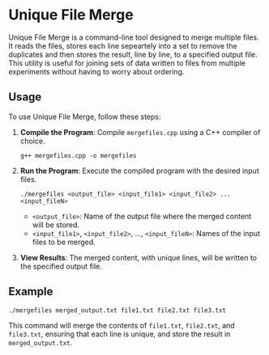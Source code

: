 # Unique File Merge

Unique File Merge is a command-line tool designed to merge multiple files. It reads the files, stores each line sepeartely into a set to remove the duplicates and then stores the result, line by line, to a specified output file.
This utility is useful for joining sets of data written to files from multiple experiments without having to worry about ordering.

## Usage

To use Unique File Merge, follow these steps:


1. **Compile the Program**: Compile `mergefiles.cpp` using a C++ compiler of choice.
   ```
   g++ mergefiles.cpp -o mergefiles
   ```

3. **Run the Program**: Execute the compiled program with the desired input files.
   ```
   ./mergefiles <output_file> <input_file1> <input_file2> ... <input_fileN>
   ```

   - `<output_file>`: Name of the output file where the merged content will be stored.
   - `<input_file1>`, `<input_file2>`, ..., `<input_fileN>`: Names of the input files to be merged.

4. **View Results**: The merged content, with unique lines, will be written to the specified output file.

## Example

```
./mergefiles merged_output.txt file1.txt file2.txt file3.txt
```

This command will merge the contents of `file1.txt`, `file2.txt`, and `file3.txt`, ensuring that each line is unique, and store the result in `merged_output.txt`.
